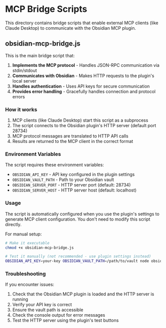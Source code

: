 # MCP Bridge Scripts

This directory contains bridge scripts that enable external MCP clients (like Claude Desktop) to communicate with the Obsidian MCP plugin.

## obsidian-mcp-bridge.js

This is the main bridge script that:

1. **Implements the MCP protocol** - Handles JSON-RPC communication via stdin/stdout
2. **Communicates with Obsidian** - Makes HTTP requests to the plugin's local server
3. **Handles authentication** - Uses API keys for secure communication
4. **Provides error handling** - Gracefully handles connection and protocol errors

### How it works

1. MCP clients (like Claude Desktop) start this script as a subprocess
2. The script connects to the Obsidian plugin's HTTP server (default port 28734)
3. MCP protocol messages are translated to HTTP API calls
4. Results are returned to the MCP client in the correct format

### Environment Variables

The script requires these environment variables:

- `OBSIDIAN_API_KEY` - API key configured in the plugin settings
- `OBSIDIAN_VAULT_PATH` - Path to your Obsidian vault
- `OBSIDIAN_SERVER_PORT` - HTTP server port (default: 28734)
- `OBSIDIAN_SERVER_HOST` - HTTP server host (default: localhost)

### Usage

The script is automatically configured when you use the plugin's settings to generate MCP client configuration. You don't need to modify this script directly.

For manual setup:

```bash
# Make it executable
chmod +x obsidian-mcp-bridge.js

# Test it manually (not recommended - use plugin settings instead)
OBSIDIAN_API_KEY=your-key OBSIDIAN_VAULT_PATH=/path/to/vault node obsidian-mcp-bridge.js
```

### Troubleshooting

If you encounter issues:

1. Check that the Obsidian MCP plugin is loaded and the HTTP server is running
2. Verify your API key is correct
3. Ensure the vault path is accessible
4. Check the console output for error messages
5. Test the HTTP server using the plugin's test buttons 